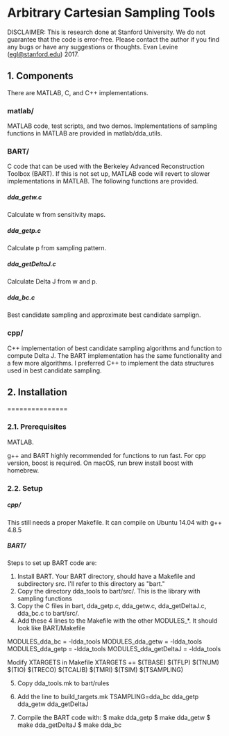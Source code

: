 # Arbitrary Cartesian Sampling Tools

DISCLAIMER: This is research done at Stanford University. We do not 
guarantee that the code is error-free. Please contact the author if you 
find any bugs or have any suggestions or thoughts.
Evan Levine (egl@stanford.edu) 2017.

## 1. Components

There are MATLAB, C, and C++ implementations.

### matlab/
MATLAB code, test scripts, and two demos. Implementations of sampling functions
in MATLAB are provided in matlab/dda_utils.

### BART/
C code that can be used with the Berkeley Advanced Reconstruction Toolbox (BART).
If this is not set up, MATLAB code will revert to slower implementations in MATLAB. 
The following functions are provided.

##### dda_getw.c
Calculate w from sensitivity maps.

##### dda_getp.c
Calculate p from sampling pattern.

##### dda_getDeltaJ.c
Calculate Delta J from w and p.

##### dda_bc.c
Best candidate sampling and approximate best candidate samplign.

### cpp/
C++ implementation of best candidate sampling algorithms and function to compute Delta J.
The BART implementation has the same functionality and a few more algorithms. I preferred
C++ to implement the data structures used in best candidate sampling.

## 2. Installation
===============

### 2.1. Prerequisites

MATLAB. 

g++ and BART highly recommended for functions to run fast. 
For cpp version, boost is required. On macOS, run brew install boost with homebrew.


### 2.2. Setup

##### cpp/
This still needs a proper Makefile. It can compile on Ubuntu 14.04 with g++ 4.8.5

##### BART/

Steps to set up BART code are:

1) Install BART. Your BART directory, should have a Makefile and subdirectory src. 
   I'll refer to this directory as "bart."
2) Copy the directory dda_tools to bart/src/. 
   This is the library with sampling functions
3) Copy the C files in bart, dda_getp.c, dda_getw.c, dda_getDeltaJ.c, dda_bc.c 
   to bart/src/. 
4) Add these 4 lines to the Makefile with the other MODULES_*. It should look like
   BART/Makefile

MODULES_dda_bc = -ldda_tools 
MODULES_dda_getw = -ldda_tools 
MODULES_dda_getp = -ldda_tools 
MODULES_dda_getDeltaJ = -ldda_tools 

Modify XTARGETS in Makefile
XTARGETS += $(TBASE) $(TFLP) $(TNUM) $(TIO) $(TRECO) $(TCALIB) $(TMRI) $(TSIM) $(TSAMPLING)

5) Copy dda_tools.mk to bart/rules

6) Add the line to build_targets.mk
TSAMPLING=dda_bc dda_getp dda_getw dda_getDeltaJ

7) Compile the BART code with:
    $ make dda_getp
    $ make dda_getw
    $ make dda_getDeltaJ
    $ make dda_bc


